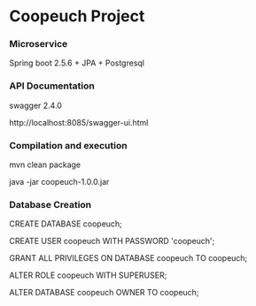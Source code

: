 # Coopeuch Project

### Microservice
Spring boot 2.5.6 + JPA + Postgresql

### API Documentation
swagger 2.4.0

http://localhost:8085/swagger-ui.html

### Compilation and execution
mvn clean package

java -jar coopeuch-1.0.0.jar


### Database Creation

CREATE DATABASE coopeuch;

CREATE USER coopeuch WITH PASSWORD 'coopeuch';

GRANT ALL PRIVILEGES ON DATABASE coopeuch TO coopeuch;

ALTER ROLE coopeuch WITH SUPERUSER;

ALTER DATABASE coopeuch OWNER TO coopeuch;

